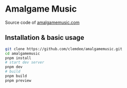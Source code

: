 # Amalgame Music

Source code of [amalgamemusic.com](https://amalgamemusic.com)

## Installation & basic usage

```sh
git clone https://github.com/clemdee/amalgamemusic.git
cd amalgamemusic
pnpm install
# start dev server
pnpm dev
# build
pnpm build
pnpm preview
```
